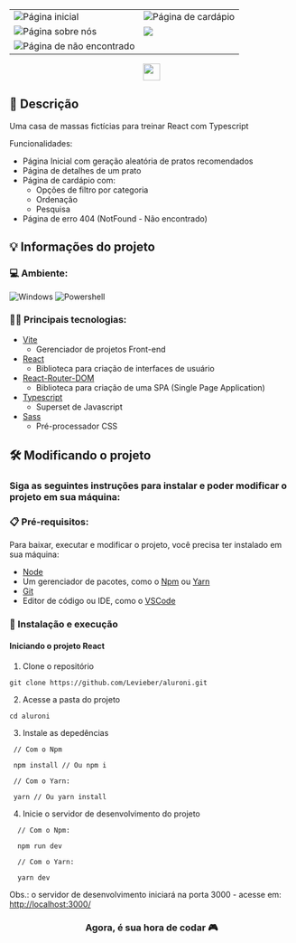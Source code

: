 <table>
  <tr>
    <td><img src="https://user-images.githubusercontent.com/104157600/204928157-fa780700-b3cd-40ff-af95-183df2b5021b.png" alt="Página inicial"></td>
    <td><img src="https://user-images.githubusercontent.com/104157600/204927888-1f419870-6725-48c5-ba2f-5ff19fca7d6a.png" alt="Página de cardápio"></td>
  </tr>
  <tr>
    <td><img src="https://user-images.githubusercontent.com/104157600/204928297-41f476c6-ffdf-44ce-8060-7584a02efde4.png" alt="Página sobre nós"></td>
    <td><img src="https://user-images.githubusercontent.com/104157600/204928460-5046c872-7e45-4636-a4af-b8dc5982f354.png" align="Página de detalhes do prato"></td>
  </tr>
  <tr>
    <td><img src="https://user-images.githubusercontent.com/104157600/204928572-ae13cb7c-2d7e-4c8d-8936-a36b11af1964.png" alt="Página de não encontrado"></td>
  </tr>
</table>
<p align="center">
  <img height="30" src="https://img.shields.io/badge/Made%20for-VSCode-1f425f.svg"/>
</p>

## 💭 Descrição

<p>Uma casa de massas fictícias para treinar React com Typescript</p>
<p>Funcionalidades: </p>

- Página Inicial com geração aleatória de pratos recomendados
- Página de detalhes de um prato
- Página de cardápio com:
  - Opções de filtro por categoria
  - Ordenação
  - Pesquisa
- Página de erro 404 (NotFound - Não encontrado)

## 💡 Informações do projeto

### 💻 Ambiente: 
![Windows](https://img.shields.io/badge/Windows-0078D6?style=for-the-badge&logo=windows&logoColor=white)
![Powershell](https://img.shields.io/badge/Powershell-2CA5E0?style=for-the-badge&logo=powershell&logoColor=white)

### 👨‍💻 Principais tecnologias:

- [Vite](https://vitejs.dev/)
  - Gerenciador de projetos Front-end
- [React](https://reactjs.org/) 
  - Biblioteca para criação de interfaces de usuário
- [React-Router-DOM]()
  - Biblioteca para criação de uma SPA (Single Page Application)
- [Typescript](https://www.typescriptlang.org/)
  - Superset de Javascript
- [Sass](https://sass-lang.com/)
  - Pré-processador CSS

## 🛠️ Modificando o projeto

### Siga as seguintes instruções para instalar e poder modificar o projeto em sua máquina:

### 📋 Pré-requisitos:

Para baixar, executar e modificar o projeto, você precisa ter instalado em sua máquina: 
* [Node](https://nodejs.org/en/)
* Um gerenciador de pacotes, como o [Npm](https://nodejs.org/en/) ou [Yarn](https://classic.yarnpkg.com/lang/en/docs/install/)
* [Git](https://git-scm.com/downloads)
* Editor de código ou IDE, como o [VSCode](https://code.visualstudio.com/Download)

### 🔧 Instalação e execução


#### Iniciando o projeto React

1. Clone o repositório
```
git clone https://github.com/Levieber/aluroni.git
```
2. Acesse a pasta do projeto
```
cd aluroni
```
3. Instale as depedências
```
 // Com o Npm

 npm install // Ou npm i
 
 // Com o Yarn:
 
 yarn // Ou yarn install
```
4. Inicie o servidor de desenvolvimento do projeto
```
  // Com o Npm:
  
  npm run dev
  
  // Com o Yarn:
  
  yarn dev
```

Obs.: o servidor de desenvolvimento iniciará na porta 3000 - acesse em: <http://localhost:3000/>

<h3 align="center">Agora, é sua hora de codar 🎮</h3>
